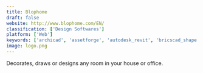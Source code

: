 ```yaml
---
title: Blophome
draft: false 
website: http://www.blophome.com/EN/
classification: ['Design Softwares']
platform: ['Web']
keywords: ['archicad', 'assetforge', 'autodesk_revit', 'bricscad_shape', 'corelcad', 'dreamplan', 'floor_plan_mapper', 'home_designer', 'interior_designer', 'kelloo', 'live_interior_3d_pro', 'lovemyhome_designer', 'magicplan', 'planner_5d', 'planoplan', 'quick3dplan', 'sketchup', 'sweet_home_3d', 'pcon.planner']
image: logo.png
---
```

Decorates, draws or designs any room in your house or office.